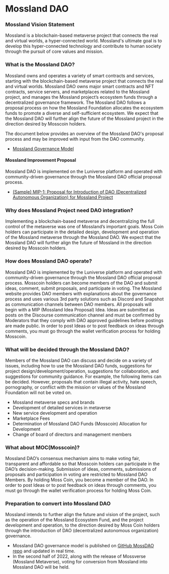 # Mossland DAO

### Mossland Vision Statement

Mossland is a blockchain-based metaverse project that connects the real and virtual worlds, a hyper-connected world. Mossland's ultimate goal is to develop this hyper-connected technology and contribute to human society through the pursuit of core values and mission.

### What is the Mossland DAO?

Mossland owns and operates a variety of smart contracts and services, starting with the blockchain-based metaverse project that connects the real and virtual worlds. Mossland DAO owns major smart contracts and NFT contracts, service servers, and marketplaces related to the Mossland project, and manages the Mossland project’s ecosystem funds through a decentralized governance framework. The Mossland DAO follows a proposal process on how the Mossland Foundation allocates the ecosystem funds to promote a diverse and self-sufficient ecosystem. We expect that the Mossland DAO will further align the future of the Mossland project in the direction desired by Mosscoin holders.

The document below provides an overview of the Mossland DAO's proposal process and may be improved with input from the DAO community.
- [Mossland Governance Model](Mossland_DAO_Governance.md) 

#### Mossland Improvement Proposal

Mossland DAO is implemented on the Luniverse platform and operated with community-driven governance through the Mossland DAO official proposal process.

- [(Sample) MIP-1: Proposal for Introduction of DAO (Decentralized Autonomous Organization) for Mossland Project](MIP_Sample.md) 


### Why does Mossland Project need DAO integration?

Implementing a blockchain-based metaverse and decentralizing the full control of the metaverse was one of Mossland’s important goals. Moss Coin holders can participate in the detailed design, development and operation of the Mossland metaverse through the Mossland DAO. We expect that the Mossland DAO will further align the future of Mossland in the direction desired by Mosscoin holders.

### How does Mossland DAO operate? 

Mossland DAO is implemented by the Luniverse platform and operated with community-driven governance through the Mossland DAO official proposal process. Mosscoin holders can become members of the DAO and submit ideas, comment, submit proposals, and participate in voting. The Mossland website provides DAO members with explanations about the governance process and uses various 3rd party solutions such as Discord and Snapshot as communication channels between DAO members. All proposals will begin with a MIP (Mossland Idea Proposal) Idea. Ideas are submitted as posts on the Discourse communication channel and must be confirmed by Moderators that they comply with DAO approved guidelines before postings are made public. In order to post Ideas or to post feedback on ideas through comments, you must go through the wallet verification process for holding Mosscoin.

### What will be decided through the Mossland DAO?

Members of the Mossland DAO can discuss and decide on a variety of issues, including how to use the Mossland DAO funds, suggestions for project design/development/operation, suggestions for collaboration, and suggestions for community guidance. For example, the following items can be decided. However, proposals that contain illegal activity, hate speech, pornography, or conflict with the mission or values of the Mossland Foundation will not be voted on.

- Mossland metaverse specs and brands
- Development of detailed services in metaverse
- New service development and operation
- Marketplace Fees
- Determination of Mossland DAO Funds (Mosscoin) Allocation for Development
- Change of board of directors and management members

### What about MOC(Mosscoin)?

Mossland DAO’s consensus mechanism aims to make voting fair, transparent and affordable so that Mosscoin holders can participate in the DAO’s decision-making. Submission of ideas, comments, submissions of proposals and participation in voting are restricted to Mossland DAO Members. By holding Moss Coin, you become a member of the DAO. In order to post Ideas or to post feedback on ideas through comments, you must go through the wallet verification process for holding Moss Coin.


### Preparation to convert into Mossland DAO 

Mossland intends to further align the future and vision of the project, such as the operation of the Mossland Ecosystem Fund, and the project development and operation, to the direction desired by Moss Coin holders through the introduction of DAO (decentralized autonomous organization) governance.
  - Mossland DAO governance model is published on [GitHub MossDAO repo](https://github.com/mossland/MossDAO) and updated in real time.
  - In the second half of 2022, along with the release of Mossverse (Mossland Metaverse), voting for conversion from Mossland into Mossland DAO will be held.

